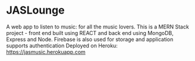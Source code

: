 # JASLounge

A web app to listen to music: for all the music lovers. 
This is a MERN Stack project - front end built using REACT and back end using MongoDB, Express and Node. 
Firebase is also used for storage and application supports authentication
Deployed on Heroku: https://jasmusic.herokuapp.com
